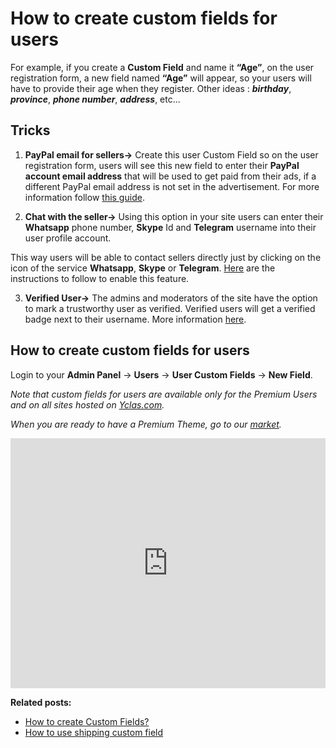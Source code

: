 # How to create custom fields for users


For example, if you create a **Custom Field** and name it **“Age”**, on the user registration form, a new field named **“Age”** will appear, so your users will have to provide their age when they register.
Other ideas :  **_birthday_**,  **_province_**,  **_phone number_**,  **_address_**,  etc...

## Tricks

1. **PayPal email for sellers->**  Create this user Custom Field so on the user registration form, users will see this new field to enter their  **PayPal account email address**  that will be used to get paid from their ads, if a different PayPal email address is not set in the advertisement. For more information follow  [this guide](Custom-fields-PayPal-email-for-users.md).
    
2. **Chat with the seller->**  Using this option in your site users can enter their **Whatsapp** phone number, **Skype** Id and **Telegram** username into their user profile account. 

This way users will be able to contact sellers directly just by clicking on the icon of the service  **Whatsapp**,  **Skype**  or  **Telegram**.  [Here](Users-chat-with-sellers.md)  are the instructions to follow to enable this feature.
    
3.  **Verified User->**  The admins and moderators of the site have the option to mark a trustworthy user as verified. Verified users will get a verified badge next to their username. More information  [here](Users-verified-user.md).
    

## How to create custom fields for users

Login to your **Admin Panel** ->  **Users**  ->  **User Custom Fields** ->  **New Field**.


*Note that custom fields for users are available only for the Premium Users and on all sites hosted on  [Yclas.com](https://yclas.com/).* 


*When you are ready to have a Premium Theme, go to our  [market](https://selfhosted.yclas.com/).*


<iframe width="100%" height="400px" src="https://www.youtube.com/embed/sjUxl-CmFFo" title="Yclas video" frameborder="0" allow="accelerometer; autoplay; clipboard-write; encrypted-media; gyroscope; picture-in-picture" allowfullscreen></iframe>
 
  
**Related posts:**

-   [How to create Custom Fields?](Custom-fields-create-custom-fields.md)
-   [How to use shipping custom field](Custom-fields-how-to-use-shipping-custom-field.md)
